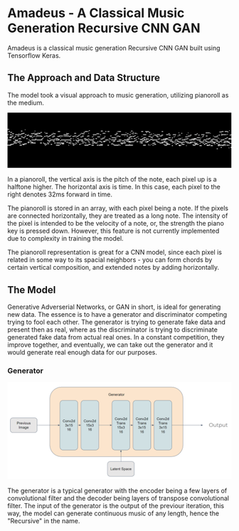 # Amadeus - A Classical Music Generation Recursive CNN GAN
Amadeus is a classical music generation Recursive CNN GAN built using Tensorflow Keras. 

## The Approach and Data Structure
The model took a visual approach to music generation, utilizing pianoroll as the medium.

![Pianoroll Example](Assets/pianoroll.png)

In a pianoroll, the vertical axis is the pitch of the note, each pixel up is a halftone higher. The horizontal axis is time. In this case, each pixel to the right denotes 32ms forward in time. 

The pianoroll is stored in an array, with each pixel being a note. If the pixels are connected horizontally, they are treated as a long note. The intensity of the pixel is intended to be the velocity of a note, or, the strength the piano key is pressed down. However, this feature is not currently implemented due to complexity in training the model. 

The pianoroll representation is great for a CNN model, since each pixel is related in some way to its spacial neighbors - you can form chords by certain vertical composition, and extended notes by adding horizontally. 

## The Model
Generative Adverserial Networks, or GAN in short, is ideal for generating new data. The essence is to have a generator and discriminator competing trying to fool each other. The generator is trying to generate fake data and present then as real, where as the discriminator is trying to discriminate generated fake data from actual real ones. In a constant competition, they improve together, and eventually, we can take out the generator and it would generate real enough data for our purposes. 

### Generator

![Generator](Assets/generator.png)

The generator is a typical generator with the encoder being a few layers of convolutional filter and the decoder being layers of transpose convolutional filter. The input of the generator is the output of the previour iteration, this way, the model can generate continuous music of any length, hence the "Recursive" in the name. 
